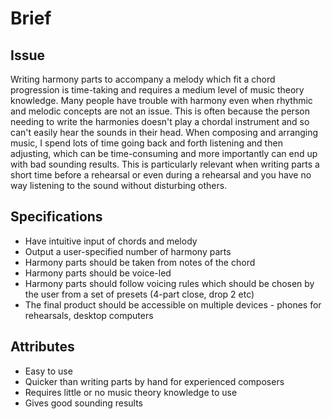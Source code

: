 # Brief

## Issue
Writing harmony parts to accompany a melody which fit a chord progression is time-taking and requires a medium level of music theory knowledge. Many people have trouble with harmony even when rhythmic and melodic concepts are not an issue. This is often because the person needing to write the harmonies doesn't play a chordal instrument and so can't easily hear the sounds in their head. When composing and arranging music, I spend lots of time going back and forth listening and then adjusting, which can be time-consuming and more importantly can end up with bad sounding results. This is particularly relevant when writing parts a short time before a rehearsal or even during a rehearsal and you have no way listening to the sound without disturbing others.



## Specifications
- Have intuitive input of chords and melody
- Output a user-specified number of harmony parts
- Harmony parts should be taken from notes of the chord
- Harmony parts should be voice-led
- Harmony parts should follow voicing rules which should be chosen by the user from a set of presets (4-part close, drop 2 etc)
- The final product should be accessible on multiple devices - phones for rehearsals, desktop computers

## Attributes
- Easy to use
- Quicker than writing parts by hand for experienced composers
- Requires little or no music theory knowledge to use
- Gives good sounding results
